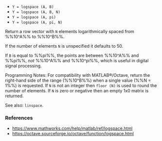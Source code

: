 - `Y = logspace (A, B)`
- `Y = logspace (A, B, N)`
- `Y = logspace (A, pi)`
- `Y = logspace (A, pi, N)`

Return a row vector with `N` elements logarithmically spaced from %%10^A%% to
%%10^B%%.

If the number of elements `N` is unspecified it defaults to 50.

If `B` is equal to %%pi%%, the points are between %%10^A%% and %%pi%%, _not_
%%10^A%% and %%10^pi%%, which is useful in digital signal processing.

Programming Notes: For compatibility with MATLAB&reg;/Octave, return the
right-hand side of the range (%%10^B%%) when a single value (%%N = 1%%) is
requested. If `N` is not an integer then `floor (N)` is used to round the
number of elements. If `N` is zero or negative then an empty 1x0 matrix is
returned.

See also: `linspace`.

### References

- https://www.mathworks.com/help/matlab/ref/logspace.html
- https://octave.sourceforge.io/octave/function/logspace.html
